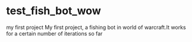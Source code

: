 # test_fish_bot_wow
my first project
My first project, a fishing bot in world of warcraft.It works for a certain number of iterations so far
